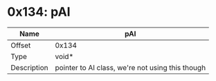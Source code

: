# 0x134: pAI

| Name | pAI |
| ----| ------------ |
| Offset | 0x134 |
| Type | void* |
| Description | pointer to AI class, we're not using this though |<br>

